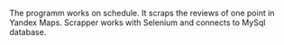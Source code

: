 The programm works on schedule. It scraps the reviews of one point in Yandex Maps. Scrapper works with Selenium and connects to MySql database.
